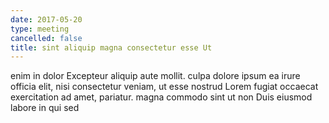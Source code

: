```yaml
---
date: 2017-05-20
type: meeting
cancelled: false
title: sint aliquip magna consectetur esse Ut
---
```

enim in dolor Excepteur aliquip aute mollit. culpa dolore ipsum ea irure officia elit, nisi consectetur veniam, ut esse nostrud Lorem fugiat occaecat exercitation ad amet, pariatur. magna commodo sint ut non Duis eiusmod labore in qui sed